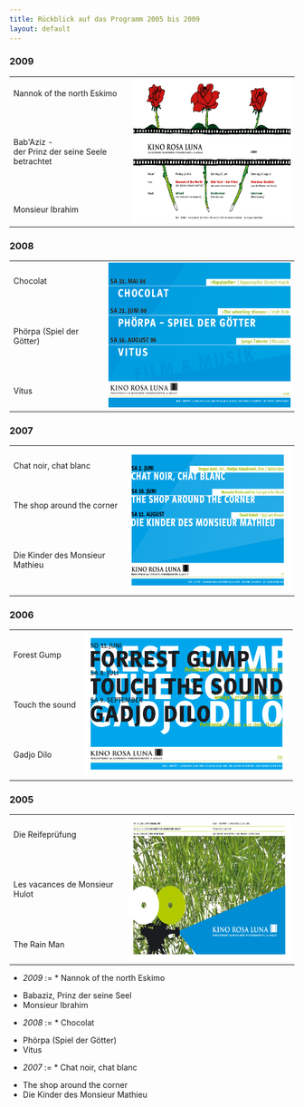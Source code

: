```yaml
---
title: Rückblick auf das Programm 2005 bis 2009
layout: default
---
```

### 2009

<table class='program'>
    <tr>
    <td class='program'>
Nannok of the north Eskimo
    </td>
    <td rowspan="4" class="program-td" >
    <a href="archiv/Flyer_2009.pdf">
    <img src="archiv/Flyer_2009.png" alt="Flyer 2009" height="256" >
    </a>
    </td>
    </tr>
    <tr><td>
Bab'Aziz -<br> der Prinz der seine Seele betrachtet
    </td></tr>
    <tr><td>
Monsieur Ibrahim
    </td></tr>

</table>

### 2008

<table class='program' >
    <tr>
    <td class='program'>
Chocolat
    </td>
    <td rowspan="4" align="top" >
    <a href="archiv/Flyer_2008.pdf">
    <img src="archiv/Flyer_2008.png" alt="Flyer 2008" height="256" >
    </a>
    </td>
    </tr>
    <tr><td>
Phörpa (Spiel der Götter)
    </td></tr>
    <tr><td>
Vitus
    </td></tr>
</table>


### 2007

<table class='program' >
    <tr>
    <td class='program'>
 Chat noir, chat blanc
    </td>
    <td rowspan="4" align="top" >
    <a href="archiv/Flyer_2007.pdf">
    <img src="archiv/Flyer_2007.png" alt="Flyer 2007" height="256" >
    </a>
    </td>
    </tr>
    <tr><td>
The shop around the corner
    </td></tr>
    <tr><td>
Die Kinder des Monsieur Mathieu
    </td></tr>
</table>

### 2006
<table class='program' >
    <tr>
    <td class='program'>
Forest Gump
    </td>
    <td rowspan="4" align="top" >
    <a href="archiv/Flyer_2006.pdf">
    <img src="archiv/Flyer_2006.png" alt="Flyer 2006" height="256" >
    </a>
    </td>
    </tr>
    <tr><td>
Touch the sound
    </td></tr>
    <tr><td>
Gadjo Dilo
    </td></tr>
</table>


### 2005
<table class='program' >
    <tr>
    <td class='program'>
Die Reifeprüfung
    </td>
    <td rowspan="4" align="top" >
    <a href="archiv/Flyer_2005.pdf">
    <img src="archiv/Flyer_2005.png" alt="Flyer 2005" height="256" >
    </a>
    </td>
    </tr>
    <tr><td>
Les vacances de Monsieur Hulot
    </td></tr>
    <tr><td>
The Rain Man
    </td></tr>
</table>



- *_2009_* := * Nannok of the north Eskimo
* Babaziz, Prinz der seine Seel
* Monsieur Ibrahim
- *_2008_* := * Chocolat
* Phörpa (Spiel der Götter)
* Vitus
- *_2007_* := * Chat noir, chat blanc
* The shop around the corner
* Die Kinder des Monsieur Mathieu

